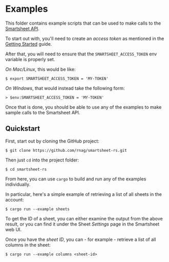 # Examples

This folder contains example scripts that can be used
to make calls to the [Smartsheet API](https://smartsheet-platform.github.io/api-docs/).

To start out with, you'll need to create an *access token*
as mentioned in the [Getting Started](https://smartsheet-platform.github.io/api-docs/#getting-started)
guide.

After that, you will need to ensure that the `SMARTSHEET_ACCESS_TOKEN`
env variable is properly set.

*On Mac/Linux*, this would be like:

```shell
$ export SMARTSHEET_ACCESS_TOKEN = 'MY-TOKEN'
```

*On Windows*, that would instead take the following form:

```shell
> $env:SMARTSHEET_ACCESS_TOKEN = 'MY-TOKEN'
```

Once that is done, you should be able to use
any of the examples to make sample calls to the Smartsheet
API. 

## Quickstart

First, start out by cloning the GitHub project:

```shell
$ git clone https://github.com/rnag/smartsheet-rs.git
```

Then just `cd` into the project folder:

```shell
$ cd smartsheet-rs
```

From here, you can use `cargo` to build and run
any of the examples individually. 

In particular, here's a simple example
of retrieving a list of all sheets in the account:

```shell
$ cargo run --example sheets
```

To get the ID of a sheet, you can either examine the
output from the above result, or you can find it under 
the Sheet *Settings* page in the Smartsheet web UI.

Once you have the *sheet ID*, you can - for example -
retrieve a list of all columns in the sheet:

```shell
$ cargo run --example columns <sheet-id>
```
